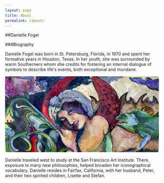 ```yaml
---
layout: page
title: About
permalink: /about/
---
```


##Danielle Fogel

###Biography

 

Danielle Fogel was born in St. Petersburg, Florida, in 1970 and spent her formative years in Houston, Texas. In her youth, she was surrounded by warm Southerners whom she credits for fostering an internal dialogue of symbols to describe life's events, both exceptional and mundane.

![](images/winsomeangel.jpg)

Danielle traveled west to study at the San Francisco Art Institute. There, exposure to many new philosophies, helped broaden her iconographical vocabulary. Danielle resides in Fairfax, California, with her husband, Peter, and their two spirited children, Lisette and Stefan.
